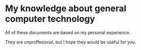 # My knowledge about general computer technology

All of these documents are based on my personal experience.

They are unproffesional, but I hope they would be useful for you.

